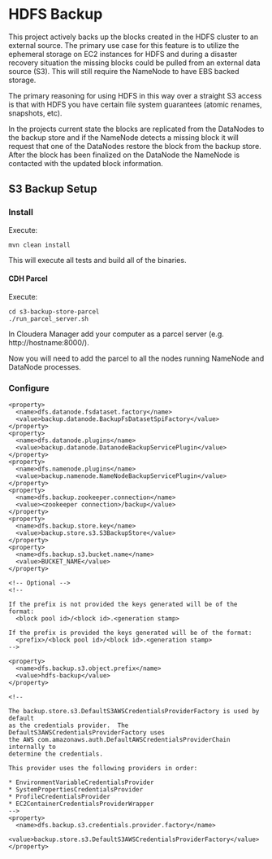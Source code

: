 # HDFS Backup

This project actively backs up the blocks created in the HDFS cluster to an external source. The primary use case for this feature is to utilize the ephemeral storage on EC2 instances for HDFS and during a disaster recovery situation the missing blocks could be pulled from an external data source (S3).  This will still require the NameNode to have EBS backed storage.

The primary reasoning for using HDFS in this way over a straight S3 access is that with HDFS you have certain file system guarantees (atomic renames, snapshots, etc).

In the projects current state the blocks are replicated from the DataNodes to the backup store and if the NameNode detects a missing block it will request that one of the DataNodes restore the block from the backup store.  After the block has been finalized on the DataNode the NameNode is contacted with the updated block information.

## S3 Backup Setup

### Install

Execute:
```
mvn clean install
```

This will execute all tests and build all of the binaries.

#### CDH Parcel

Execute:
```
cd s3-backup-store-parcel
./run_parcel_server.sh
```

In Cloudera Manager add your computer as a parcel server (e.g. http://hostname:8000/).

Now you will need to add the parcel to all the nodes running NameNode and DataNode processes.

### Configure

```
<property>
  <name>dfs.datanode.fsdataset.factory</name>
  <value>backup.datanode.BackupFsDatasetSpiFactory</value>
</property>
<property>
  <name>dfs.datanode.plugins</name>
  <value>backup.datanode.DatanodeBackupServicePlugin</value>
</property>
<property>
  <name>dfs.namenode.plugins</name>
  <value>backup.namenode.NameNodeBackupServicePlugin</value>
</property>
<property>
  <name>dfs.backup.zookeeper.connection</name>
  <value><zookeeper connection>/backup</value>
</property>
<property>
  <name>dfs.backup.store.key</name>
  <value>backup.store.s3.S3BackupStore</value>
</property>
<property>
  <name>dfs.backup.s3.bucket.name</name>
  <value>BUCKET_NAME</value>
</property>

<!-- Optional -->
<!--

If the prefix is not provided the keys generated will be of the format:
  <block pool id>/<block id>.<generation stamp>

If the prefix is provided the keys generated will be of the format:
  <prefix>/<block pool id>/<block id>.<generation stamp>
-->

<property>
  <name>dfs.backup.s3.object.prefix</name>
  <value>hdfs-backup</value>
</property>

<!--

The backup.store.s3.DefaultS3AWSCredentialsProviderFactory is used by default
as the credentials provider.  The DefaultS3AWSCredentialsProviderFactory uses
the AWS com.amazonaws.auth.DefaultAWSCredentialsProviderChain internally to
determine the credentials.  

This provider uses the following providers in order:

* EnvironmentVariableCredentialsProvider
* SystemPropertiesCredentialsProvider
* ProfileCredentialsProvider
* EC2ContainerCredentialsProviderWrapper
-->
<property>
  <name>dfs.backup.s3.credentials.provider.factory</name>
  <value>backup.store.s3.DefaultS3AWSCredentialsProviderFactory</value>
</property>
```

